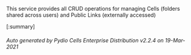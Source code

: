 






This service provides all CRUD operations for managing Cells (folders shared across users) and Public Links (externally accessed)

[:summary]

###### Auto generated by Pydio Cells Enterprise Distribution v2.2.4 on 19-Mar-2021
